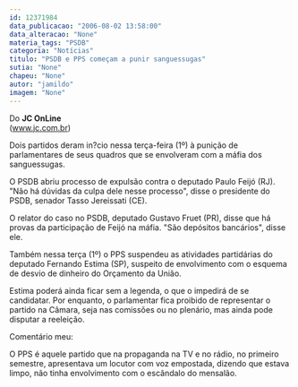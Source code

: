 ```yaml
---
id: 12371984
data_publicacao: "2006-08-02 13:58:00"
data_alteracao: "None"
materia_tags: "PSDB"
categoria: "Notícias"
titulo: "PSDB e PPS começam a punir sanguessugas"
sutia: "None"
chapeu: "None"
autor: "jamildo"
imagem: "None"
---
```

<p>Do <strong>JC OnLine</strong><br />(<a href="http://fivenews.sjcc.com.br/&quot;https:/www.jc.com.br&quot;">www.jc.com.br</a>)</p>

<p>Dois partidos deram in?cio nessa ter&ccedil;a-feira (1&ordm;) &agrave; puni&ccedil;&atilde;o de parlamentares de seus quadros que se envolveram com a m&aacute;fia dos sanguessugas.</p>

<p>O PSDB abriu processo de expuls&atilde;o contra o deputado Paulo Feij&oacute; (RJ). "N&atilde;o h&aacute; d&uacute;vidas da culpa dele nesse processo", disse o presidente do PSDB, senador Tasso Jereissati (CE).</p>

<p>O relator do caso no PSDB, deputado Gustavo Fruet (PR), disse que h&aacute; provas da participa&ccedil;&atilde;o de Feij&oacute; na m&aacute;fia. "S&atilde;o dep&oacute;sitos banc&aacute;rios", disse ele.</p>

<p>Tamb&eacute;m nessa ter&ccedil;a (1&ordm;) o PPS suspendeu as atividades partid&aacute;rias do deputado Fernando Estima (SP), suspeito de envolvimento com o esquema de desvio de dinheiro do Or&ccedil;amento da Uni&atilde;o.</p>

<p>Estima poder&aacute; ainda ficar sem a legenda, o que o impedir&aacute; de se candidatar. Por enquanto, o parlamentar fica proibido de representar o partido na C&acirc;mara, seja nas comiss&otilde;es ou no plen&aacute;rio, mas ainda pode disputar a reelei&ccedil;&atilde;o.</p>

<p>Coment&aacute;rio meu:</p>

<p>O PPS &eacute; aquele partido que na propaganda na TV e no r&aacute;dio, no primeiro semestre, apresentava um locutor com voz empostada, dizendo que estava limpo, n&atilde;o tinha envolvimento com o esc&acirc;ndalo do mensal&atilde;o.</p>

<p>&nbsp;</p>
